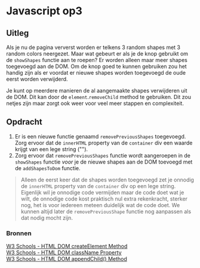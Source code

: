 # Javascript op3

## Uitleg

Als je nu de pagina ververst worden er telkens 3 random shapes met 3 random colors neergezet. Maar wat gebeurt er als je de knop gebruikt om de `showShapes` functie aan te roepen? Er worden alleen maar meer shapes toegevoegd aan de DOM. Om de knop goed te kunnen gebruiken zou het handig zijn als er voordat er nieuwe shapes worden toegevoegd de oude eerst worden verwijderd. 

Je kunt op meerdere manieren de al aangemaakte shapes verwijderen uit de DOM. Dit kan door de `element`.`removeChild` method te gebruiken. Dit zou netjes zijn maar zorgt ook weer voor veel meer stappen en complexiteit.

## Opdracht

1. Er is een nieuwe functie genaamd `removePreviousShapes` toegevoegd. Zorg ervoor dat de `innerHTML` property van de `container` div een waarde krijgt van een lege string (""). 
2. Zorg ervoor dat `removePreviousShapes` functie wordt aangeroepen in de `showShapes` functie *voor* je de nieuwe shapes aan de DOM toevoegd met de `addShapesToDom` functie.

> Alleen de eerst keer dat de shapes worden toegevoegd zet je onnodig de `innerHTML` property van de `container` div op een lege string. Eigenlijk wil je onnodige code vermijden maar de code doet wat je wilt, de onnodige code kost praktisch nul extra rekenkracht, sterker nog, het is voor iedereen meteen duidelijk wat de code doet. We kunnen altijd later de `removePreviousShape` functie nog aanpassen als dat nodig mocht zijn.

### Bronnen

[W3 Schools - HTML DOM createElement Method](https://www.w3schools.com/jsref/met_document_createelement.asp)  
[W3 Schools - HTML DOM className Property](https://www.w3schools.com/jsref/prop_html_classname.asp)  
[W3 Schools - HTML DOM appendChild() Method](https://www.w3schools.com/jsref/met_node_appendchild.asp)